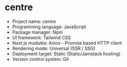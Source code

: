 # centre

- Project name: centre
- Programming language: JavaScript
- Package manager: Npm
- UI framework: Tailwind CSS
- Nuxt.js modules: Axios - Promise based HTTP client
- Rendering mode: Universal (SSR / SSG)
- Deployment target: Static (Static/Jamstack hosting)
- Version control system: Git
